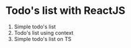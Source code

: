 # Todo's list with ReactJS

1. Simple todo's list
2. Todo's list using context
3. Simple todo's list on TS
